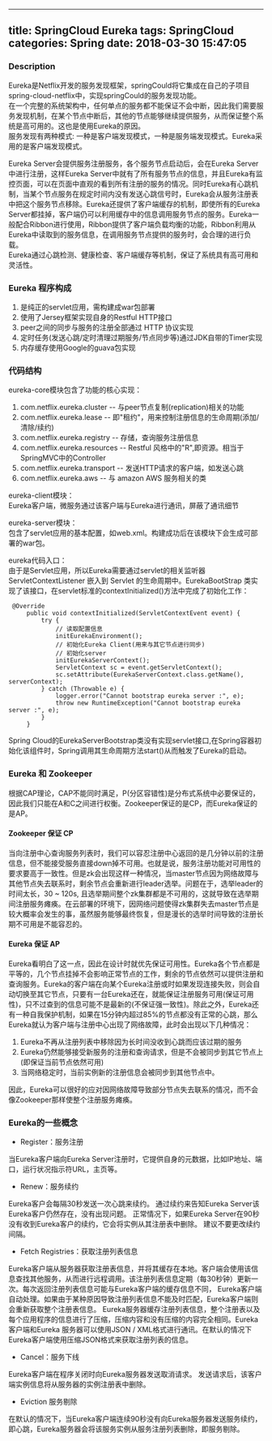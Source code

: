-------------------------
title: SpringCloud Eureka
tags: SpringCloud
categories: Spring
date: 2018-03-30 15:47:05
-------------------------

### Description
Eureka是Netflix开发的服务发现框架，springCould将它集成在自己的子项目spring-cloud-netflix中，实现springCould的服务发现功能。   
在一个完整的系统架构中，任何单点的服务都不能保证不会中断，因此我们需要服务发现机制，在某个节点中断后，其他的节点能够继续提供服务，从而保证整个系统是高可用的。这也是使用Eureka的原因。   
服务发现有两种模式: 一种是客户端发现模式，一种是服务端发现模式。Eureka采用的是客户端发现模式。

Eureka Server会提供服务注册服务，各个服务节点启动后，会在Eureka Server中进行注册，这样Eureka Server中就有了所有服务节点的信息，并且Eureka有监控页面，可以在页面中直观的看到所有注册的服务的情况。同时Eureka有心跳机制，当某个节点服务在规定时间内没有发送心跳信号时，Eureka会从服务注册表中把这个服务节点移除。Eureka还提供了客户端缓存的机制，即使所有的Eureka Server都挂掉，客户端仍可以利用缓存中的信息调用服务节点的服务。Eureka一般配合Ribbon进行使用，Ribbon提供了客户端负载均衡的功能，Ribbon利用从Eureka中读取到的服务信息，在调用服务节点提供的服务时，会合理的进行负载。   
Eureka通过心跳检测、健康检查、客户端缓存等机制，保证了系统具有高可用和灵活性。

### Eureka 程序构成
1. 是纯正的servlet应用，需构建成war包部署
2. 使用了Jersey框架实现自身的Restful HTTP接口
3. peer之间的同步与服务的注册全部通过 HTTP 协议实现
4. 定时任务(发送心跳/定时清理过期服务/节点同步等)通过JDK自带的Timer实现
5. 内存缓存使用Google的guava包实现

### 代码结构
eureka-core模块包含了功能的核心实现：
1. com.netflix.eureka.cluster -- 与peer节点复制(replication)相关的功能
2. com.netflix.eureka.lease -- 即"租约"，用来控制注册信息的生命周期(添加/清除/续约)
3. com.netflix.eureka.registry -- 存储，查询服务注册信息
4. com.netflix.eureka.resources -- Restful 风格中的"R",即资源。相当于SpringMVC中的Controller
5. com.netflix.eureka.transport -- 发送HTTP请求的客户端，如发送心跳
6. com.netflix.eureka.aws -- 与 amazon AWS 服务相关的类

eureka-client模块：   
Eureka客户端，微服务通过该客户端与Eureka进行通讯，屏蔽了通讯细节   

eureka-server模块：   
包含了servlet应用的基本配置，如web.xml。构建成功后在该模块下会生成可部署的war包。

eureka代码入口：   
由于是Servlet应用，所以Eureka需要通过servlet的相关监听器 ServletContextListener 嵌入到 Servlet 的生命周期中。EurekaBootStrap 类实现了该接口，在servlet标准的contextInitialized()方法中完成了初始化工作：

   ```
    @Override
        public void contextInitialized(ServletContextEvent event) {
            try {
                // 读取配置信息
                initEurekaEnvironment(); 
                // 初始化Eureka Client(用来与其它节点进行同步)
                // 初始化server
                initEurekaServerContext(); 
                ServletContext sc = event.getServletContext();
                sc.setAttribute(EurekaServerContext.class.getName(), serverContext);
            } catch (Throwable e) {
                logger.error("Cannot bootstrap eureka server :", e);
                throw new RuntimeException("Cannot bootstrap eureka server :", e);
            }
        }
   ```
   
Spring Cloud的EurekaServerBootstrap类没有实现servlet接口,在Spring容器初始化该组件时，Spring调用其生命周期方法start()从而触发了Eureka的启动。

### Eureka 和 Zookeeper
根据CAP理论，CAP不能同时满足，P(分区容错性)是分布式系统中必要保证的，因此我们只能在A和C之间进行权衡。Zookeeper保证的是CP，而Eureka保证的是AP。
#### Zookeeper 保证 CP
当向注册中心查询服务列表时，我们可以容忍注册中心返回的是几分钟以前的注册信息，但不能接受服务直接down掉不可用。也就是说，服务注册功能对可用性的要求要高于一致性。但是zk会出现这样一种情况，当master节点因为网络故障与其他节点失去联系时，剩余节点会重新进行leader选举。问题在于，选举leader的时间太长，30 ~ 120s, 且选举期间整个zk集群都是不可用的，这就导致在选举期间注册服务瘫痪。在云部署的环境下，因网络问题使得zk集群失去master节点是较大概率会发生的事，虽然服务能够最终恢复，但是漫长的选举时间导致的注册长期不可用是不能容忍的。

#### Eureka 保证 AP
Eureka看明白了这一点，因此在设计时就优先保证可用性。Eureka各个节点都是平等的，几个节点挂掉不会影响正常节点的工作，剩余的节点依然可以提供注册和查询服务。Eureka的客户端在向某个Eureka注册或时如果发现连接失败，则会自动切换至其它节点，只要有一台Eureka还在，就能保证注册服务可用(保证可用性)，只不过查到的信息可能不是最新的(不保证强一致性)。除此之外，Eureka还有一种自我保护机制，如果在15分钟内超过85%的节点都没有正常的心跳，那么Eureka就认为客户端与注册中心出现了网络故障，此时会出现以下几种情况：   
1. Eureka不再从注册列表中移除因为长时间没收到心跳而应该过期的服务 
2. Eureka仍然能够接受新服务的注册和查询请求，但是不会被同步到其它节点上(即保证当前节点依然可用) 
3. 当网络稳定时，当前实例新的注册信息会被同步到其他节点中。

因此，Eureka可以很好的应对因网络故障导致部分节点失去联系的情况，而不会像Zookeeper那样使整个注册服务瘫痪。

### Eureka的一些概念
- Register：服务注册 

当Eureka客户端向Eureka Server注册时，它提供自身的元数据，比如IP地址、端口，运行状况指示符URL，主页等。

- Renew：服务续约

Eureka客户会每隔30秒发送一次心跳来续约。 通过续约来告知Eureka Server该Eureka客户仍然存在，没有出现问题。 正常情况下，如果Eureka Server在90秒没有收到Eureka客户的续约，它会将实例从其注册表中删除。 建议不要更改续约间隔。

- Fetch Registries：获取注册列表信息 

Eureka客户端从服务器获取注册表信息，并将其缓存在本地。客户端会使用该信息查找其他服务，从而进行远程调用。该注册列表信息定期（每30秒钟）更新一次。每次返回注册列表信息可能与Eureka客户端的缓存信息不同， Eureka客户端自动处理。如果由于某种原因导致注册列表信息不能及时匹配，Eureka客户端则会重新获取整个注册表信息。 Eureka服务器缓存注册列表信息，整个注册表以及每个应用程序的信息进行了压缩，压缩内容和没有压缩的内容完全相同。Eureka客户端和Eureka 服务器可以使用JSON / XML格式进行通讯。在默认的情况下Eureka客户端使用压缩JSON格式来获取注册列表的信息。

- Cancel：服务下线 

Eureka客户端在程序关闭时向Eureka服务器发送取消请求。 发送请求后，该客户端实例信息将从服务器的实例注册表中删除。

- Eviction 服务剔除 

在默认的情况下，当Eureka客户端连续90秒没有向Eureka服务器发送服务续约，即心跳，Eureka服务器会将该服务实例从服务注册列表删除，即服务剔除。